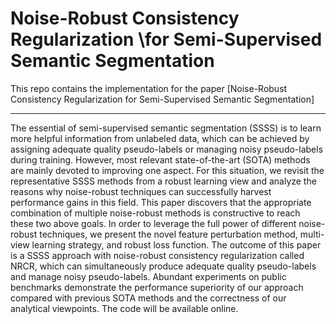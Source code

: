 # Noise-Robust Consistency Regularization \\for Semi-Supervised Semantic Segmentation



This repo contains the implementation for the paper [Noise-Robust Consistency Regularization for Semi-Supervised Semantic Segmentation]

--------------------

The essential of semi-supervised semantic segmentation (SSSS) is to learn more helpful information from unlabeled data, which can be achieved by assigning adequate quality pseudo-labels or managing noisy pseudo-labels during training. However, most relevant state-of-the-art (SOTA) methods are mainly devoted to improving one aspect. For this situation, we revisit the representative SSSS methods from a robust learning view and analyze the reasons why noise-robust techniques can successfully harvest performance gains in this field. This paper discovers that the appropriate combination of multiple noise-robust methods is constructive to reach these two above goals. 
In order to leverage the full power of different noise-robust techniques, we present the novel feature perturbation method, multi-view learning strategy, and robust loss function. The outcome of this paper is a SSSS approach with noise-robust consistency regularization called NRCR, which can simultaneously produce adequate quality pseudo-labels and manage noisy pseudo-labels. Abundant experiments on public benchmarks demonstrate the performance superiority of our approach compared with previous SOTA methods and the correctness of our analytical viewpoints. The code will be available online.

